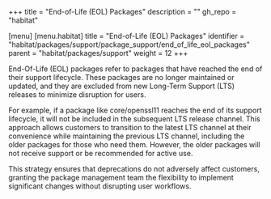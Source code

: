 +++
title = "End-of-Life (EOL) Packages"
description = ""
gh_repo = "habitat"

[menu]
  [menu.habitat]
    title = "End-of-Life (EOL) Packages"
    identifier = "habitat/packages/support/package_support/end_of_life_eol_packages"
    parent = "habitat/packages/support"
    weight = 12
+++

End-Of-Life (EOL) packages refer to packages that have reached the end of their support lifecycle. These packages are no longer maintained or updated, and they are excluded from new Long-Term Support (LTS) releases to minimize disruption for users.

For example, if a package like core/openssl11 reaches the end of its support lifecycle, it will not be included in the subsequent LTS release channel. This approach allows customers to transition to the latest LTS channel at their convenience while maintaining the previous LTS channel, including the older packages for those who need them. However, the older packages will not receive support or be recommended for active use.

This strategy ensures that deprecations do not adversely affect customers, granting the package management team the flexibility to implement significant changes without disrupting user workflows.
